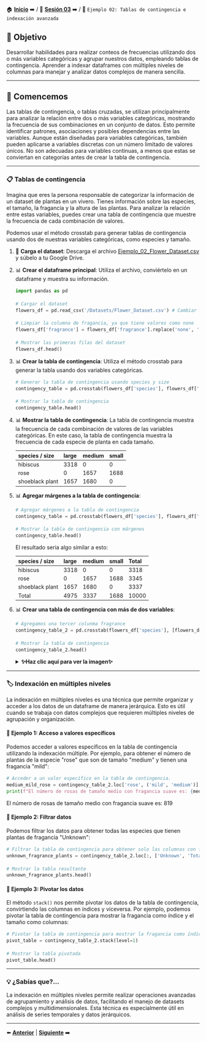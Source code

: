 🏠 [**Inicio**](../../Readme.md) ➡️ / 📖 [**Sesión 03**](../Readme.md) ➡️ / 📝 `Ejemplo 02: Tablas de contingencia e indexación avanzada`

## 🎯 Objetivo

Desarrollar habilidades para realizar conteos de frecuencias utilizando dos o más variables categóricas y agrupar nuestros datos, empleando tablas de contingencia. Aprender a indexar dataframes con múltiples niveles de columnas para manejar y analizar datos complejos de manera sencilla.


---

## 🚀 Comencemos
Las tablas de contingencia, o tablas cruzadas, se utilizan principalmente para analizar la relación entre dos o más variables categóricas, mostrando la frecuencia de sus combinaciones en un conjunto de datos. Esto permite identificar patrones, asociaciones y posibles dependencias entre las variables. Aunque están diseñadas para variables categóricas, también pueden aplicarse a variables discretas con un número limitado de valores únicos. No son adecuadas para variables continuas, a menos que estas se conviertan en categorías antes de crear la tabla de contingencia.


---

### 📋 **Tablas de contingencia**

Imagina que eres la persona responsable de categorizar la información de un dataset de plantas en un vivero. Tienes información sobre las especies, el tamaño, la fragancia y la altura de las plantas. Para analizar la relación entre estas variables, puedes crear una tabla de contingencia que muestre la frecuencia de cada combinación de valores. 

Podemos usar el método crosstab para generar tablas de contingencia usando dos de nuestras variables categóricas, como especies y tamaño. 

1. 📂 **Carga el dataset**: Descarga el archivo [Ejemplo_02_Flower_Dataset.csv](../../Datasets/S03/Ejemplo_02_Flower_Dataset.csv) y súbelo a tu Google Drive. 

2. 📊 **Crear el dataframe principal**: Utiliza el archivo, conviértelo en un dataframe y muestra su información.

    ```python
    import pandas as pd

    # Cargar el dataset
    flowers_df = pd.read_csv('/Datasets/Flower_Dataset.csv') # Cambiar la ruta al archivo Flower_Dataset.csv en tu Google Drive

    # Limpiar la columna de fragancia, ya que tiene valores como none
    flowers_df['fragrance'] = flowers_df['fragrance'].replace('none', 'Unknown')

    # Mostrar las primeras filas del dataset
    flowers_df.head()
    ```


3. 📊 **Crear la tabla de contingencia**: Utiliza el método crosstab para generar la tabla usando dos variables categóricas.

    ```python
    # Generar la tabla de contingencia usando species y size
    contingency_table = pd.crosstab(flowers_df['species'], flowers_df['size'])

    # Mostrar la tabla de contingencia
    contingency_table.head()
    ```

4. 📊 **Mostrar la tabla de contingencia**: La tabla de contingencia muestra la frecuencia de cada combinación de valores de las variables categóricas. En este caso, la tabla de contingencia muestra la frecuencia de cada especie de planta en cada tamaño.

    | species / size  | large | medium | small |
    |-----------------|-------|--------|-------|
    | hibiscus        | 3318  | 0      | 0     |
    | rose            | 0     | 1657   | 1688  |
    | shoeblack plant | 1657  | 1680   | 0     |

5. 📊 **Agregar márgenes a la tabla de contingencia**:

    ```python
    # Agregar márgenes a la tabla de contingencia
    contingency_table = pd.crosstab(flowers_df['species'], flowers_df['size'], margins=True, margins_name='Total')

    # Mostrar la tabla de contingencia con márgenes
    contingency_table.head()
    ```
    El resultado seria algo similar a esto:

    <!-- Resultado -->
    | species / size    | large | medium | small | Total |
    |-----------------|-------|--------|-------|-------|
    | hibiscus        | 3318  | 0      | 0     | 3318  |
    | rose            | 0     | 1657   | 1688  | 3345  |
    | shoeblack plant | 1657  | 1680   | 0     | 3337  |
    | Total           | 4975  | 3337   | 1688  | 10000 |


6. 📊 **Crear una tabla de contingencia con más de dos variables**:

    ```python
    # Agregamos una tercer colunma fragrance
    contingency_table_2 = pd.crosstab(flowers_df['species'], [flowers_df['fragrance'],flowers_df['size']], margins=True, margins_name="Total")

    # Mostrar la tabla de contingencia
    contingency_table_2.head()
    ```
    <details>
      <summary><b>✨Haz clic aquí para ver la imagen✨</b></summary>
      <div align="center">
          <img src="../Imagenes/Tabla_Contingencia.png" alt="Tabla de contingencia para tres variables" width="50%">
      </div>
    </details>


---

### 🏷️ **Indexación en múltiples niveles**

La indexación en múltiples niveles es una técnica que permite organizar y acceder a los datos de un dataframe de manera jerárquica. Esto es útil cuando se trabaja con datos complejos que requieren múltiples niveles de agrupación y organización.

#### 📝 **Ejemplo 1: Acceso a valores específicos**

Podemos acceder a valores específicos en la tabla de contingencia utilizando la indexación múltiple. Por ejemplo, para obtener el número de plantas de la especie "rose" que son de tamaño "medium" y tienen una fragancia "mild":

```python
# Acceder a un valor específico en la tabla de contingencia.
medium_mild_rose = contingency_table_2.loc['rose', ('mild', 'medium')]
print(f"El número de rosas de tamaño medio con fragancia suave es: {medium_mild_rose}")
```

<!-- Resultado -->
El número de rosas de tamaño medio con fragancia suave es: 819

#### 📝 **Ejemplo 2: Filtrar datos**

Podemos filtrar los datos para obtener todas las especies que tienen plantas de fragancia "Unknown":

```python
# Filtrar la tabla de contingencia para obtener solo las columnas con fragancia 'Unknown' y el total.
unknown_fragrance_plants = contingency_table_2.loc[:, ['Unknown', 'Total']]

# Mostrar la tabla resultante
unknown_fragrance_plants.head()
```

#### 📝 **Ejemplo 3: Pivotar los datos**

El método `stack()` nos permite pivotar los datos de la tabla de contingencia, convirtiendo las columnas en índices y viceversa. Por ejemplo, podemos pivotar la tabla de contingencia para mostrar la fragancia como índice y el tamaño como columnas:

```python
# Pivotar la tabla de contingencia para mostrar la fragancia como índice y el tamaño como columnas.
pivot_table = contingency_table_2.stack(level=1)

# Mostrar la tabla pivotada
pivot_table.head()
```

---

### 💡 **¿Sabías que?...**

La indexación en múltiples niveles permite realizar operaciones avanzadas de agrupamiento y análisis de datos, facilitando el manejo de datasets complejos y multidimensionales. Esta técnica es especialmente útil en análisis de series temporales y datos jerárquicos.

---

⬅️ [**Anterior**](../Readme.md) | [**Siguiente**](../Reto-01/Readme.md) ➡️
